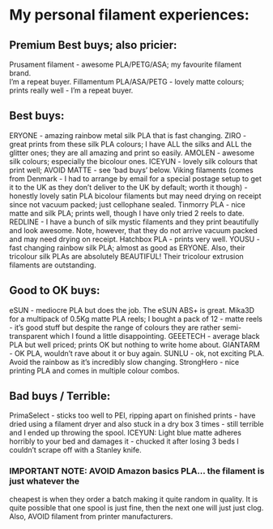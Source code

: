 # My personal filament experiences:

## Premium Best buys; also pricier:

Prusament filament - awesome PLA/PETG/ASA; my favourite filament brand.  
I’m a repeat buyer.
Fillamentum PLA/ASA/PETG - lovely matte colours; prints really well - I’m 
a repeat buyer.

## Best buys:

ERYONE - amazing rainbow metal silk PLA that is fast changing.
ZIRO - great prints from these silk PLA colours; I have ALL the silks and 
ALL the glitter ones; they are all amazing and print so easily.
AMOLEN - awesome silk colours; especially the bicolour ones.
ICEYUN - lovely silk colours that print well; AVOID MATTE - see ‘bad buys’ 
below.
Viking filaments (comes from Denmark - I had to arrange by email for a 
special postage setup to get it to the UK as they don’t deliver to the UK 
by default; worth it though) - honestly lovely satin PLA bicolour 
filaments but may need drying on receipt since not vacuum packed; just 
cellophane sealed.
Tinmorry PLA - nice matte and silk PLA; prints well, though I have only 
tried 2 reels to date.
REDLINE - I have a bunch of silk mystic filaments and they print 
beautifully and look awesome.  Note, however, that they do not arrive 
vacuum packed and may need drying on receipt.
Hatchbox PLA - prints very well.
YOUSU - fast changing rainbow silk PLA; almost as good as ERYONE.  Also, 
their tricolour silk PLAs are absolutely BEAUTIFUL!  Their tricolour extrusion
filaments are outstanding.

## Good to OK buys:

eSUN - mediocre PLA but does the job.  The eSUN ABS+ is great.
Mika3D for a multipack of 0.5Kg matte PLA reels; I bought a pack of 12 - 
matte reels - it’s good stuff but despite the range of colours they are 
rather semi-transparent which I found a little disappointing.
GEEETECH - average black PLA but well priced; prints OK but nothing to 
write home about.
GIANTARM - OK PLA, wouldn’t rave about it or buy again.
SUNLU - ok, not exciting PLA. Avoid the rainbow as it’s incredibly slow 
changing.
StrongHero - nice printing PLA and comes in multiple colour combos.

## Bad buys / Terrible:

PrimaSelect - sticks too well to PEI, ripping apart on finished prints - 
have dried using a filament dryer and also stuck in a dry box 3 times - 
still terrible and I ended up throwing the spool.
ICEYUN: Light blue matte adheres horribly to your bed and damages it - 
chucked it after losing 3 beds I couldn’t scrape off with a Stanley knife.

### IMPORTANT NOTE: AVOID Amazon basics PLA… the filament is just whatever the 
cheapest is when they order a batch making it quite random in quality. It 
is quite possible that one spool is just fine, then the next one will just 
just clog.  Also, AVOID filament from printer manufacturers.


